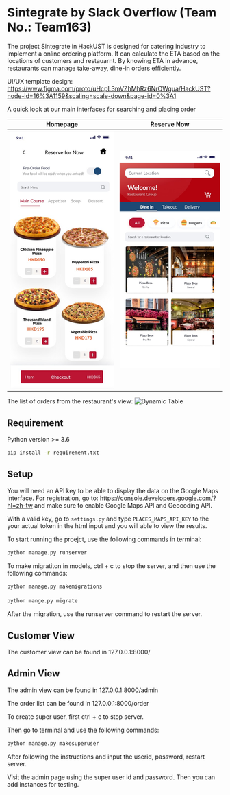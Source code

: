 # Sintegrate by Slack Overflow (Team No.: Team163)
The project Sintegrate in HackUST is designed for catering industry to implement a online ordering platform. It can calculate the ETA based on the locations of customers and restauarnt. By knowing ETA in advance, restaurants can manage take-away, dine-in orders efficiently.

UI/UX template design: https://www.figma.com/proto/uHcpL3mVZhMhRz6NrOWgua/HackUST?node-id=16%3A1159&scaling=scale-down&page-id=0%3A1

A quick look at our main interfaces for searching and placing order

Homepage             |  Reserve Now
:-------------------:|:-------------------------:
![Image of UI-1](https://github.com/Andrew-FungKinHo/Dynamic-Queuing-Solution/blob/master/demo-media/reserve_for_now.jpeg)  |  ![Image of UI-2](https://github.com/Andrew-FungKinHo/Dynamic-Queuing-Solution/blob/master/demo-media/main.jpeg)

The list of orders from the restaurant's view:
![Dynamic Table](https://github.com/Andrew-FungKinHo/Dynamic-Queuing-Solution/blob/master/demo-media/dynamic_table.gif)

## Requirement
  Python version >= 3.6
  
  ```bash
  pip install -r requirement.txt
  ```
## Setup
  You will need an API key to be able to display the data on the Google Maps interface.
  For registration, go to: https://console.developers.google.com/?hl=zh-tw and make sure to enable Google Maps API and Geocoding API.

  With a valid key, go to `settings.py` and type `PLACES_MAPS_API_KEY` to the your actual token in the html input and you will able to view the results.

  To start running the proejct, use the following commands in terminal:
  ```bash
  python manage.py runserver
  ```
  To make migratiton in models, ctrl + c to stop the server, and then use the following commands:
  ```bash
  python manage.py makemigrations
  
  python mange.py migrate
  ```
  After the migration, use the runserver command to restart the server.
 
## Customer View
  The customer view can be found in 127.0.0.1:8000/
  
## Admin View
  The admin view can be found in 127.0.0.1:8000/admin
  
  The order list can be found in 127.0.0.1:8000/order
   
  To create super user, first ctrl + c to stop server.
  
  Then go to terminal and use the following commands:
  ```bash
  python manage.py makesuperuser
  ```
  After following the instructions and input the userid, password, restart server.
  
  Visit the admin page using the super user id and password. Then you can add instances for testing.
